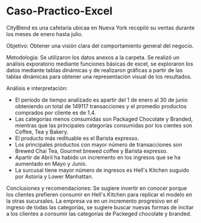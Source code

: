 # Caso-Practico-Excel

CityBlend es una cafetaría ubicaa en Nueva York recopiló su ventas durante los meses de enero hasta julio.

Objetivo: 
Obtener una visión clara del comportamiento general del negocio. 

Metodología: 
Se utilizaron los datos anexos a la carpeta. Se realizó un análisis exporatorio mediante funciones básicas de excel, se exploraron los datos mediante tablas dinámicas y de realizaron gráficas a partir de las tablas dinámicas para obtener una representación visual de los resultados. 

Análisis e interpretación: 

- El periodo de tiempo analizado es apartir del 1 de enero al 30 de junio obteniendo un total de 149117 transacciones y el promedio productos comprados por cliente es de 1.4.
- Las categorías menos consumidas son Packaged Chocolate y Branded, mientras que las principales categorías consumidas por los cientes son Coffee, Tea y Bakery.
- El producto más redituable es el Barista expresso.
- Los principales productos con mayor número de transacciones son Brewed Chai Tea, Gourmet brewed coffee y Barista expresso.
- Apartir de Abril ha habido un incremento en los ingresos que se ha aumentado en Mayo y Junio.
- La surcusal tiene mayor número de ingresos es Hell's Kitchen suguido por Astoria y Lower Manhattan.

Conclusiones y recomendaciones: 
Se sugiere invertir en conocer porque los clientes prefieren consumir en Hell's Kitchen para replicar el modelo en la otras sucursales. La empresa va en un incremento progresivo en el ingreso de todas las categorías, se sugiere buscar nuevas formas de incitar a los clientes a consumir las categorías de Packeged chocolate y branded.

